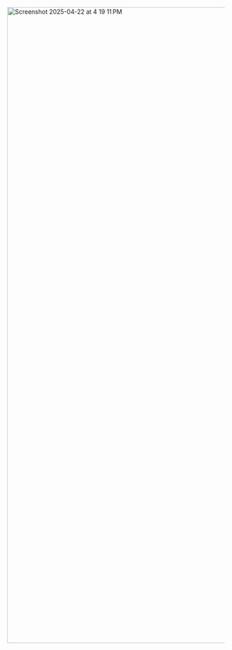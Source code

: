<img width="1470" alt="Screenshot 2025-04-22 at 4 19 11 PM" src="https://github.com/user-attachments/assets/e8411cdb-322b-44ad-a7e0-6dac22638a15" />
